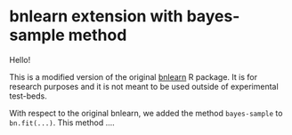 # bnlearn extension with bayes-sample method

Hello!

This is a modified version of the original [bnlearn](https://www.bnlearn.com/) R package. It is for research purposes and it is not meant to be used outside of experimental test-beds.

With respect to the original bnlearn, we added the method `bayes-sample` to `bn.fit(...)`. This method ....
